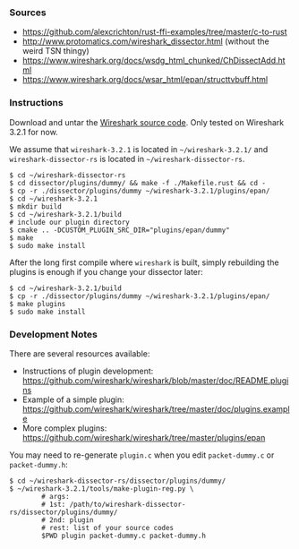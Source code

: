 ### Sources

* https://github.com/alexcrichton/rust-ffi-examples/tree/master/c-to-rust
* http://www.protomatics.com/wireshark_dissector.html (without the weird TSN thingy)
* https://www.wireshark.org/docs/wsdg_html_chunked/ChDissectAdd.html
* https://www.wireshark.org/docs/wsar_html/epan/structtvbuff.html


### Instructions
Download and untar the [Wireshark source code](https://www.wireshark.org/download.html). Only tested on Wireshark 3.2.1 for now.

We assume that `wireshark-3.2.1` is located in `~/wireshark-3.2.1/` and `wireshark-dissector-rs` is located in `~/wireshark-dissector-rs`.


```shell
$ cd ~/wireshark-dissector-rs
$ cd dissector/plugins/dummy/ && make -f ./Makefile.rust && cd -
$ cp -r ./dissector/plugins/dummy ~/wireshark-3.2.1/plugins/epan/
$ cd ~/wireshark-3.2.1
$ mkdir build
$ cd ~/wireshark-3.2.1/build
# include our plugin directory
$ cmake .. -DCUSTOM_PLUGIN_SRC_DIR="plugins/epan/dummy"
$ make
$ sudo make install
```

After the long first compile where `wireshark` is built, simply rebuilding the plugins is enough if you change your dissector later:

```shell
$ cd ~/wireshark-3.2.1/build
$ cp -r ./dissector/plugins/dummy ~/wireshark-3.2.1/plugins/epan/
$ make plugins
$ sudo make install
```

### Development Notes
There are several resources available:

* Instructions of plugin development: https://github.com/wireshark/wireshark/blob/master/doc/README.plugins
* Example of a simple plugin: https://github.com/wireshark/wireshark/tree/master/doc/plugins.example
* More complex plugins: https://github.com/wireshark/wireshark/tree/master/plugins/epan

You may need to re-generate `plugin.c` when you edit `packet-dummy.c` or `packet-dummy.h`:

```shell
$ cd ~/wireshark-dissector-rs/dissector/plugins/dummy/
$ ~/wireshark-3.2.1/tools/make-plugin-reg.py \
        # args: 
        # 1st: /path/to/wireshark-dissector-rs/dissector/plugins/dummy/
        # 2nd: plugin
        # rest: list of your source codes
        $PWD plugin packet-dummy.c packet-dummy.h
```